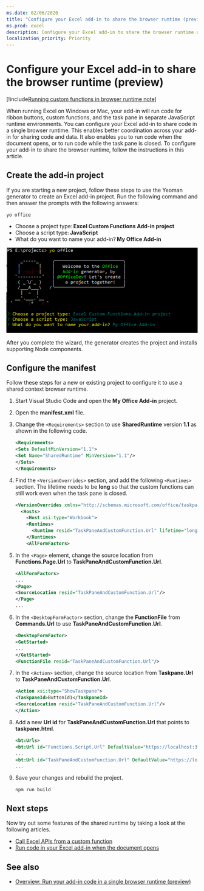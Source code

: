 ```yaml
---
ms.date: 02/06/2020
title: "Configure your Excel add-in to share the browser runtime (preview)"
ms.prod: excel
description: Configure your Excel add-in to share the browser runtime and run ribbon, task pane, and custom function code in the same runtime.
localization_priority: Priority
---
```


# Configure your Excel add-in to share the browser runtime (preview)

[!include[Running custom functions in browser runtime note](../includes/excel-shared-runtime-preview-note.md)]

When running Excel on Windows or Mac, your add-in will run code for ribbon buttons, custom functions, and the task pane in separate JavaScript runtime environments. You can configure your Excel add-in to share code in a single browser runtime. This enables better coordination across your add-in for sharing code and data. It also enables you to run code when the document opens, or to run code while the task pane is closed. To configure your add-in to share the browser runtime, follow the instructions in this article.

## Create the add-in project

If you are starting a new project, follow these steps to use the Yeoman generator to create an Excel add-in project. Run the following command and then answer the prompts with the following answers:

```command&nbsp;line
yo office
```

- Choose a project type: **Excel Custom Functions Add-in project**
- Choose a script type: **JavaScript**
- What do you want to name your add-in? **My Office Add-in**

![Screenshot of answering prompts from yo office to create the add-in project.](../images/yo-office-excel-project.png)

After you complete the wizard, the generator creates the project and installs supporting Node components.

## Configure the manifest

Follow these steps for a new or existing project to configure it to use a shared context browser runtime.

1. Start Visual Studio Code and open the **My Office Add-in** project.
2. Open the **manifest.xml** file.
3. Change the `<Requirements>` section to use **SharedRuntime** version **1.1** as shown in the following code.
    
    ```xml
    <Requirements>
    <Sets DefaultMinVersion="1.1">
    <Set Name="SharedRuntime" MinVersion="1.1"/>
    </Sets>
    </Requirements>
    ```
    
4. Find the `<VersionOverrides>` section, and add the following `<Runtimes>` section. The lifetime needs to be **long** so that the custom functions can still work even when the task pane is closed.
    
    ```xml
    <VersionOverrides xmlns="http://schemas.microsoft.com/office/taskpaneappversionoverrides" xsi:type="VersionOverridesV1_0">
      <Hosts>
        <Host xsi:type="Workbook">
        <Runtimes>
          <Runtime resid="TaskPaneAndCustomFunction.Url" lifetime="long" />
        </Runtimes>
        <AllFormFactors>
    ```
    
5. In the `<Page>` element, change the source location from **Functions.Page.Url** to **TaskPaneAndCustomFunction.Url**.

    ```xml
    <AllFormFactors>
    ...
    <Page>
    <SourceLocation resid="TaskPaneAndCustomFunction.Url"/>
    </Page>
    ...
    ```

6. In the `<DesktopFormFactor>` section, change the **FunctionFile** from **Commands.Url** to use **TaskPaneAndCustomFunction.Url**.
    
    ```xml
    <DesktopFormFactor>
    <GetStarted>
    ...
    </GetStarted>
    <FunctionFile resid="TaskPaneAndCustomFunction.Url"/>
    ```
    
7. In the `<Action>` section, change the source location from **Taskpane.Url** to **TaskPaneAndCustomFunction.Url**.
    
    ```xml
    <Action xsi:type="ShowTaskpane">
    <TaskpaneId>ButtonId1</TaskpaneId>
    <SourceLocation resid="TaskPaneAndCustomFunction.Url"/>
    </Action>
    ```
    
8. Add a new **Url id** for **TaskPaneAndCustomFunction.Url** that points to **taskpane.html**.
     
    ```xml
    <bt:Urls>
    <bt:Url id="Functions.Script.Url" DefaultValue="https://localhost:3000/dist/functions.js"/>
    ...
    <bt:Url id="TaskPaneAndCustomFunction.Url" DefaultValue="https://localhost:3000/taskpane.html"/>
    ...
    ```
    
9. Save your changes and rebuild the project.
    
    ```command&nbsp;line
    npm run build
    ```

## Next steps

Now try out some features of the shared runtime by taking a look at the following articles.

- [Call Excel APIs from a custom function](call-excel-apis-from-custom-function.md)
- [Run code in your Excel add-in when the document opens](run-code-on-document-open.md)

## See also

- [Overview: Run your add-in code in a single browser runtime (preview)](custom-functions-shared-overview.md)